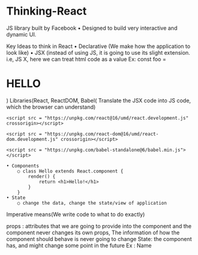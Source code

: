 # Thinking-React

JS library built by Facebook
	• Designed to build very interactive and dynamic UI.

Key Ideas to think in React
	• Declarative (We make how the application to look like)
	• JSX (instead of using JS, it is going to use its slight extension. i.e, JS X, here we can treat html code as a value
	  Ex: const foo =<h1>HELLO</H1>)
	Libraries(React, ReactDOM, Babel( Translate the JSX code into JS code, which the browser can understand)
	
	<script src = "https://unpkg.com/react@16/umd/react.development.js" crossorigin></script>
	
	<script src = "https://unpkg.com/react-dom@16/umd/react-dom.development.js" crossorigin></script>
	
	<script src = "https://unpkg.com/babel-standalone@6/babel.min.js"></script>
	
	• Components
		○ class Hello extends React.component {
			render() {
				return <h1>Hello!</h1>
			}
		}
	• State
		○ change the data, change the state/view of application
	
Imperative means(We write code to what to do exactly)


props :
attributes that we are going to provide into the component and the component never changes its own props, The information of how the component should behave is never going to change
State:
the component has, and might change some point in the future 
Ex : Name
